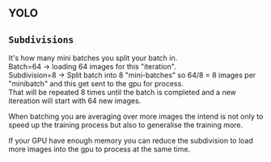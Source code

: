YOLO
---

`Subdivisions`
-

It's how many mini batches you split your batch in.  
Batch=64 -> loading 64 images for this "iteration".  
Subdivision=8 -> Split batch into 8 "mini-batches" so 64/8 = 8 images per "minibatch" and this get sent to the gpu for process.  
That will be repeated 8 times until the batch is completed and a new itereation will start with 64 new images.

When batching you are averaging over more images the intend is not only to speed up the training process but also to generalise the training more.

If your GPU have enough memory you can reduce the subdivision to load more images into the gpu to process at the same time.

<!--stackedit_data:
eyJoaXN0b3J5IjpbLTI0MjQ3NDU0NiwtMjAwNDQxMzgxNiw5NT
Q4NDcwMjVdfQ==
-->